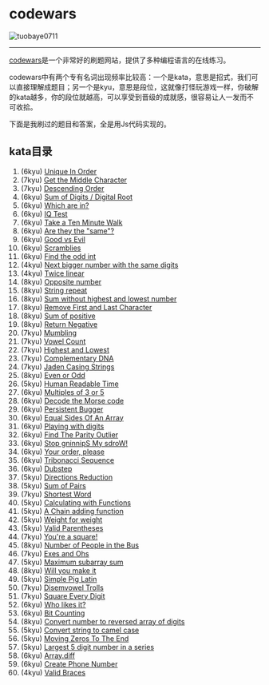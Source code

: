 # codewars

![tuobaye0711](https://www.codewars.com/users/tuobaye0711/badges/large)

***

[codewars](https://www.codewars.com)是一个非常好的刷题网站，提供了多种编程语言的在线练习。

codewars中有两个专有名词出现频率比较高：一个是kata，意思是招式，我们可以直接理解成题目；另一个是kyu，意思是段位，这就像打怪玩游戏一样，你破解的kata越多，你的段位就越高，可以享受到晋级的成就感，很容易让人一发而不可收拾。

下面是我刷过的题目和答案，全是用Js代码实现的。

## kata目录

1. (6kyu) [Unique In Order](kata/Unique\%20In\%20Order.md)
2. (7kyu) [Get the Middle Character](kata/Get\%20the\%20Middle\%20Character.md)
3. (7kyu) [Descending Order](kata/Descending\%20Order.md)
4. (6kyu) [Sum of Digits / Digital Root](kata/Sum\%20of\%20Digits.md)
5. (6kyu) [Which are in?](kata/Which\%20are\%20in.md)
6. (6kyu) [IQ Test](kata/IQ\%20Test.md)
7. (6kyu) [Take a Ten Minute Walk](kata/Take\%20a\%20Ten\%20Minute\%20Walk.md)
8. (6kyu) [Are they the "same"?](kata/Are\%20they\%20the\%20same.md)
9. (6kyu) [Good vs Evil](kata/Good\%20vs\%20Evil.md)
10. (6kyu) [Scramblies](kata/Scramblies.md)
11. (6kyu) [Find the odd int](kata/Find\%20the\%20odd\%20int.md)
12. (4kyu) [Next bigger number with the same digits](kata/Next\%20bigger\%20number\%20with\%20the\%20same\%20digits.md)
13. (4kyu) [Twice linear](kata/Twice\%20linear.md)
14. (8kyu) [Opposite number](kata/Opposite\%20number.md)
15. (8kyu) [String repeat](kata/String\%20repeat.md)
16. (8kyu) [Sum without highest and lowest number](kata/Sum\%20without\%20highest\%20and\%20lowest\%20number.md)
17. (8kyu) [Remove First and Last Character](kata/Remove\%20First\%20and\%20Last\%20Character.md)
18. (8kyu) [Sum of positive](kata/Sum\%20of\%20positive.md)
19. (8kyu) [Return Negative](kata/Return\%20Negative.md)
20. (7kyu) [Mumbling](kata/Mumbling.md)
21. (7kyu) [Vowel Count](kata/Vowel\%20Count.md)
22. (7kyu) [Highest and Lowest](kata/Highest\%20and\%20Lowest.md)
23. (7kyu) [Complementary DNA](kata/Complementary\%20DNA.md)
24. (7kyu) [Jaden Casing Strings](kata/Jaden\%20Casing\%20Strings.md)
25. (8kyu) [Even or Odd](kata/Even\%20or\%20Odd.md)
26. (5kyu) [Human Readable Time](kata/Human\%20Readable\%20Time.md)
27. (6kyu) [Multiples of 3 or 5](kata/Multiples\%20of\%203\%20or\%205.md)
28. (6kyu) [Decode the Morse code](kata/Decode\%20the\%20Morse\%20code.md)
29. (6kyu) [Persistent Bugger](kata/Persistent\%20Bugger.md)
30. (6kyu) [Equal Sides Of An Array](kata/Equal\%20Sides\%20Of\%20An\%20Array.md)
31. (6kyu) [Playing with digits](kata/Playing\%20with\%20digits.md)
32. (6kyu) [Find The Parity Outlier](kata/Find\%20The\%20Parity\%20Outlier.md)
33. (6kyu) [Stop gninnipS My sdroW!](kata/Stop\%20gninnipS\%20My\%20sdroW.md)
34. (6kyu) [Your order, please](kata/Your\%20order,\%20please.md)
35. (6kyu) [Tribonacci Sequence](kata/Tribonacci\%20Sequence.md)
36. (6kyu) [Dubstep](kata/Dubstep.md)
37. (5kyu) [Directions Reduction](kata/Directions\%20Reduction.md)
38. (5kyu) [Sum of Pairs](kata/Sum\%20of\%20Pairs.md)
39. (7kyu) [Shortest Word](kata/Shortest\%20Word.md)
40. (5kyu) [Calculating with Functions](kata/Calculating\%20with\%20Functions.md)
41. (5kyu) [A Chain adding function](kata/A\%20Chain\%20adding\%20function.md)
42. (5kyu) [Weight for weight](kata/Weight\%20for\%20weight.md)
43. (5kyu) [Valid Parentheses](kata/Valid\%20Parentheses.md)
44. (7kyu) [You're a square!](kata/You're\%20a\%20square.md)
45. (8kyu) [Number of People in the Bus](kata/Number\%20of\%20People\%20in\%20the\%20Bus.md)
46. (7kyu) [Exes and Ohs](kata/Exes\%20and\%20Ohs.md)
47. (5kyu) [Maximum subarray sum](kata/Maximum\%20subarray\%20sum.md)
48. (8kyu) [Will you make it](kata/Will\%20you\%20make\%20it.md)
49. (5kyu) [Simple Pig Latin](kata/Simple\%20Pig\%20Latin.md)
50. (7kyu) [Disemvowel Trolls](kata/Disemvowel\%20Trolls.md)
51. (7kyu) [Square Every Digit](kata/Square\%20Every\%20Digit.md)
52. (6kyu) [Who likes it?](kata/Who\%20likes\%20it?.md)
53. (6kyu) [Bit Counting](kata/Bit\%20Counting.md)
54. (8kyu) [Convert number to reversed array of digits](kata/Convert\%20number\%20to\%20reversed\%20array\%20of\%20digits.md)
55. (5kyu) [Convert string to camel case](kata/Convert\%20string\%20to\%20camel\%20case.md)
56. (5kyu) [Moving Zeros To The End](kata/Moving\%20Zeros\%20To\%20The\%20End.md)
57. (5kyu) [Largest 5 digit number in a series](kata/Largest\%205\%20digit\%20number\%20in\%20a\%20series.md)
58. (6kyu) [Array.diff](kata/Array.diff.md)
59. (6kyu) [Create Phone Number](kata/Create\%20Phone\%20Number.md)
60. (4kyu) [Valid Braces](kata/Valid\%20Braces.md)
